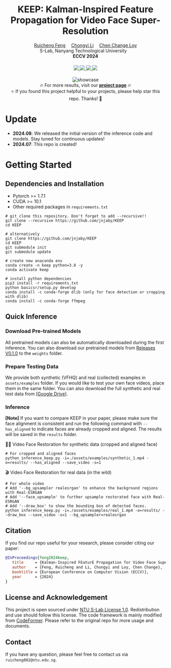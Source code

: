 <div align="center">

<h1>KEEP: Kalman-Inspired Feature Propagation for Video Face Super-Resolution</h1>
<div>
    <a href='https://jnjaby.github.io/' target='_blank'>Ruicheng Feng</a>&emsp;
    <a href='https://li-chongyi.github.io/' target='_blank'>Chongyi Li</a>&emsp;
    <a href='https://www.mmlab-ntu.com/person/ccloy/' target='_blank'>Chen Change Loy</a>
</div>
<div>
    S-Lab, Nanyang Technological University&emsp; 
</div>

<div>
    <strong>ECCV 2024</strong>
</div>

<div>
    <h4 align="center">
        <a href="https://arxiv.org/abs/2408.05205" target='_blank'>
        <img src="https://img.shields.io/badge/arXiv-KEEP-b31b1b.svg">
        </a>
        <a href="https://jnjaby.github.io/projects/KEEP/" target='_blank'>
        <img src="https://img.shields.io/badge/🐳-Project%20Page-blue">
        </a>
        <a href="https://www.youtube.com/watch?v=Qr0cseESPqM/" target='_blank'>
        <img src="https://img.shields.io/badge/Demo%20Video-%23FF0000.svg?logo=YouTube&logoColor=white">
        <a href="https://github.com/jnjaby/KEEP/"><img src="https://img.shields.io/github/stars/jnjaby/KEEP">
        </a>
        </a>
    </h4>
</div>


<p align="center">
  <img src="./assets/images/KEEP_showcase.gif" alt="showcase">
  <br>
  🔥 For more results, visit our <a href="https://jnjaby.github.io/projects/KEEP/"><strong>project page</strong></a> 🔥
  <br>
  ⭐ If you found this project helpful to your projects, please help star this repo. Thanks! 🤗
</p>

</div>


# Update
- **2024.08**: We released the initial version of the inference code and models. Stay tuned for continuous updates!
- **2024.07**: This repo is created!


# Getting Started

## Dependencies and Installation

- Pytorch >= 1.7.1
- CUDA >= 10.1
- Other required packages in `requirements.txt`
```
# git clone this repository. Don't forget to add --recursive!!
git clone --recursive https://github.com/jnjaby/KEEP
cd KEEP

# alternatively
git clone https://github.com/jnjaby/KEEP
cd KEEP
git submodule init
git submodule update

# create new anaconda env
conda create -n keep python=3.8 -y
conda activate keep

# install python dependencies
pip3 install -r requirements.txt
python basicsr/setup.py develop
conda install -c conda-forge dlib (only for face detection or cropping with dlib)
conda install -c conda-forge ffmpeg
```

## Quick Inference

### Download Pre-trained Models
All pretrained models can also be automatically downloaded during the first inference.
You can also download our pretrained models from [Releases V0.1.0](https://github.com/jnjaby/KEEP/releases/tag/v0.1.0) to the `weights` folder.


### Prepare Testing Data
We provide both synthetic (VFHQ) and real (collected) examples in `assets/examples` folder. If you would like to test your own face videos, place them in the same folder.
You can also download the full synthetic and real test data from [[Google Drive](https://drive.google.com/drive/folders/16yqGKQnjCzrdVK_SQSzFhULEfhSxMUH_?usp=sharing)].



### Inference
**[Note]** If you want to compare KEEP in your paper, please make sure the face alignment is consistent and run the following command with `--has_aligned` to indicate faces are already cropped and aligned. The results will be saved in the `results` folder.


🧑🏻 Video Face Restoration for synthetic data (cropped and aligned face)
```
# For cropped and aligned faces
python inference_keep.py -i=./assets/examples/synthetic_1.mp4 -o=results/ --has_aligned --save_video -s=1
```

🎬 Video Face Restoration for real data (in the wild)
```
# For whole video
# Add '--bg_upsampler realesrgan' to enhance the background regions with Real-ESRGAN
# Add '--face_upsample' to further upsample restorated face with Real-ESRGAN
# Add '--draw_box' to show the bounding box of detected faces.
python inference_keep.py -i=./assets/examples/real_1.mp4 -o=results/ --draw_box --save_video -s=1 --bg_upsampler=realesrgan
```


## Citation

   If you find our repo useful for your research, please consider citing our paper:

   ```bibtex
@InProceedings{feng2024keep,
      title     = {Kalman-Inspired FEaturE Propagation for Video Face Super-Resolution},
      author    = {Feng, Ruicheng and Li, Chongyi and Loy, Chen Change},
      booktitle = {European Conference on Computer Vision (ECCV)},
      year      = {2024}
}
   ```


## License and Acknowledgement

This project is open sourced under [NTU S-Lab License 1.0](https://github.com/jnjaby/KEEP/blob/main/LICENSE). Redistribution and use should follow this license.
The code framework is mainly modified from [CodeFormer](https://github.com/sczhou/CodeFormer/). Please refer to the original repo for more usage and documents.


## Contact

If you have any question, please feel free to contact us via `ruicheng002@ntu.edu.sg`.
